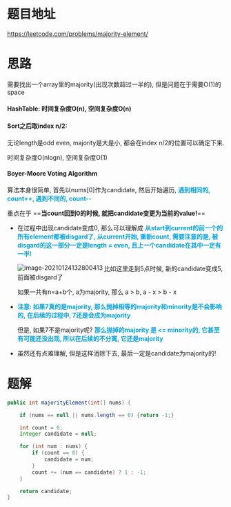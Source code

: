 # 题目地址

https://leetcode.com/problems/majority-element/



# 思路

需要找出一个array里的majority(出现次数超过一半的), 但是问题在于需要O(1)的space

#### HashTable: 时间复杂度O(n), 空间复杂度O(n)

#### Sort之后取index n/2: 

无论length是odd even, majority是大是小, 都会在index n/2的位置可以确定下来.

时间复杂度O(nlogn), 空间复杂度O(1)

####  Boyer-Moore Voting Algorithm

算法本身很简单, 首先以nums[0]作为candidate, 然后开始遍历, <font color = grape>**遇到相同的, count++, 遇到不同的, count--**</font>

重点在于 ==**当count回到0的时候, 就把candidate变更为当前的value!**==

+ 在过程中出现candidate变成0, 那么可以理解成 <font color = grape>**从start到current的前一个的所有element都被disgard了, 从current开始, 重新count, 需要注意的是, 被disgard的这一部分一定是length = even, 且上一个candidate在其中一定有一半!**</font>

  <img src="/Users/parallax/Library/Application Support/typora-user-images/image-20210124132800413.png" alt="image-20210124132800413" style="zoom:100%;" align="left"/>

  比如这里走到5点时候, 新的candidate变成5, 前面被disgard了

   如果一共有n=a+b个, a为majority, 那么 a > b, a - x > b - x

+ <font color = grape>**注意: 如果7真的是majority, 那么抛掉相等的majority和minority是不会影响的, 在后续的过程中, 7还是会成为majority**</font>

  但是, 如果7不是majority呢?  <font color = grape>**那么抛掉的majority 是 <= minority的, 它甚至有可能还没出现, 所以在后续的不分离, 它还是majority**</font>

+ 虽然还有点难理解, 但是这样消除下去, 最后一定是candidate为majority的!



# 题解

```java
public int majorityElement(int[] nums) {

    if (nums == null || nums.length == 0) {return -1;}

    int count = 0;
    Integer candidate = null;

    for (int num : nums) {
        if (count == 0) {
            candidate = num;
        }
        count += (num == candidate) ? 1 : -1;
    }

    return candidate;    
}
```


